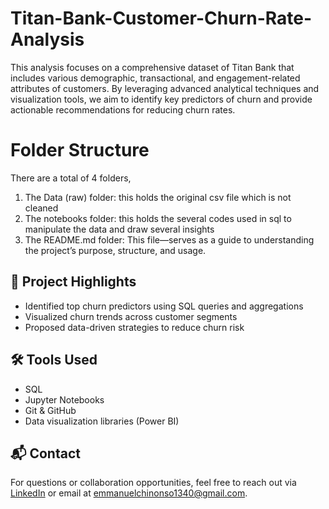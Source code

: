 # Titan-Bank-Customer-Churn-Rate-Analysis
This analysis focuses on a comprehensive dataset of Titan Bank that includes various demographic, transactional, and engagement-related attributes of customers. By leveraging advanced analytical techniques and visualization tools, we aim to identify key predictors of churn and provide actionable recommendations for reducing churn rates.
# Folder Structure
There are a total of 4 folders, 
1. The Data (raw) folder: this holds the original csv file which is not cleaned
2. The notebooks folder: this holds the several codes used in sql to manipulate the data and draw several insights
3. The README.md folder: This file—serves as a guide to understanding the project’s purpose, structure, and usage.

## 🚀 Project Highlights

- Identified top churn predictors using SQL queries and aggregations  
- Visualized churn trends across customer segments  
- Proposed data-driven strategies to reduce churn risk

## 🛠️ Tools Used

- SQL  
- Jupyter Notebooks  
- Git & GitHub  
- Data visualization libraries (Power BI)

## 📬 Contact

For questions or collaboration opportunities, feel free to reach out via [LinkedIn](www.linkedin.com/in/emmanuel-chinonso-13345a2ba) or email at emmanuelchinonso1340@gmail.com.
